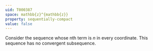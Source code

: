 ```yaml
---
uid: T000387
space: mathbb{z}^{mathbb{z}}
property: sequentially-compact
value: false
---
```

Consider the sequence whose nth term is $n$ in every coordinate.  This sequence has no convergent subsequence.


